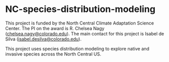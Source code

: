 # NC-species-distribution-modeling

This project is funded by the North Central Climate Adaptation Science Center. The PI on the award is R. Chelsea Nagy (chelsea.nagy@colorado.edu). The main contact for this project is Isabel de Silva (isabel.desilva@colorado.edu). 

This project uses species distribution modeling to explore native and invasive species across the North Central US. 

